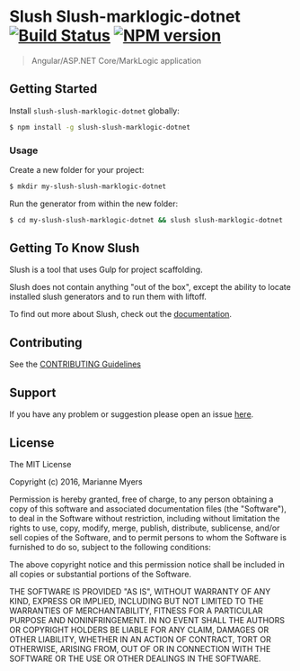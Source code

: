 # Slush Slush-marklogic-dotnet [![Build Status](https://secure.travis-ci.org/mariannemyers/slush-slush-marklogic-dotnet.png?branch=master)](https://travis-ci.org/mariannemyers/slush-slush-marklogic-dotnet) [![NPM version](https://badge-me.herokuapp.com/api/npm/slush-slush-marklogic-dotnet.png)](http://badges.enytc.com/for/npm/slush-slush-marklogic-dotnet)

>  Angular/ASP.NET Core/MarkLogic application


## Getting Started

Install `slush-slush-marklogic-dotnet` globally:

```bash
$ npm install -g slush-slush-marklogic-dotnet
```

### Usage

Create a new folder for your project:

```bash
$ mkdir my-slush-slush-marklogic-dotnet
```

Run the generator from within the new folder:

```bash
$ cd my-slush-slush-marklogic-dotnet && slush slush-marklogic-dotnet
```

## Getting To Know Slush

Slush is a tool that uses Gulp for project scaffolding.

Slush does not contain anything "out of the box", except the ability to locate installed slush generators and to run them with liftoff.

To find out more about Slush, check out the [documentation](https://github.com/slushjs/slush).

## Contributing

See the [CONTRIBUTING Guidelines](https://github.com/mariannemyers/slush-slush-marklogic-dotnet/blob/master/CONTRIBUTING.md)

## Support
If you have any problem or suggestion please open an issue [here](https://github.com/mariannemyers/slush-slush-marklogic-dotnet/issues).

## License 

The MIT License

Copyright (c) 2016, Marianne Myers

Permission is hereby granted, free of charge, to any person
obtaining a copy of this software and associated documentation
files (the "Software"), to deal in the Software without
restriction, including without limitation the rights to use,
copy, modify, merge, publish, distribute, sublicense, and/or sell
copies of the Software, and to permit persons to whom the
Software is furnished to do so, subject to the following
conditions:

The above copyright notice and this permission notice shall be
included in all copies or substantial portions of the Software.

THE SOFTWARE IS PROVIDED "AS IS", WITHOUT WARRANTY OF ANY KIND,
EXPRESS OR IMPLIED, INCLUDING BUT NOT LIMITED TO THE WARRANTIES
OF MERCHANTABILITY, FITNESS FOR A PARTICULAR PURPOSE AND
NONINFRINGEMENT. IN NO EVENT SHALL THE AUTHORS OR COPYRIGHT
HOLDERS BE LIABLE FOR ANY CLAIM, DAMAGES OR OTHER LIABILITY,
WHETHER IN AN ACTION OF CONTRACT, TORT OR OTHERWISE, ARISING
FROM, OUT OF OR IN CONNECTION WITH THE SOFTWARE OR THE USE OR
OTHER DEALINGS IN THE SOFTWARE.

